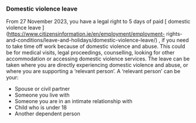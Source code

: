 ###  Domestic violence leave

From 27 November 2023, you have a legal right to 5 days of paid [ domestic
violence leave ](https://www.citizensinformation.ie/en/employment/employment-
rights-and-conditions/leave-and-holidays/domestic-violence-leave/) , if you
need to take time off work because of domestic violence and abuse. This could
be for medical visits, legal proceedings, counselling, looking for other
accommodation or accessing domestic violence services. The leave can be taken
where you are directly experiencing domestic violence and abuse, or where you
are supporting a ‘relevant person’. A ‘relevant person’ can be your:

  * Spouse or civil partner 
  * Someone you live with 
  * Someone you are in an intimate relationship with 
  * Child who is under 18 
  * Another dependent person 
